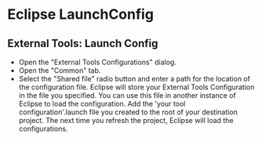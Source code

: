 # Eclipse LaunchConfig

## External Tools: Launch Config
- Open the "External Tools Configurations" dialog.
- Open the "Common" tab.
- Select the "Shared file" radio button and enter a path for the location of the configuration file.
Eclipse will store your External Tools Configuration in the file you specified. 
You can use this file in another instance of Eclipse to load the configuration. 
Add the 'your tool configuration'.launch file you created to the root of your destination project.
The next time you refresh the project, Eclipse will load the configurations.
